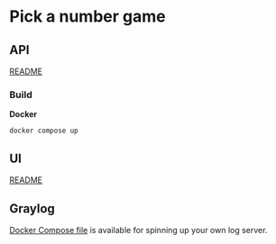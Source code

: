 # Pick a number game

## API
[README](api/README.md)

### Build
**Docker**
```
docker compose up
```

## UI
[README](ui/README.md)  
  
## Graylog
[Docker Compose file](graylog/docker-compose.yml) is available for spinning up your own log server.
